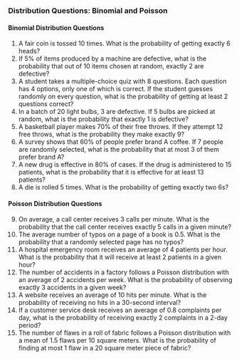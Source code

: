 ### Distribution Questions: Binomial and Poisson

#### Binomial Distribution Questions

1.  A fair coin is tossed 10 times. What is the probability of getting exactly 6 heads?
2.  If 5% of items produced by a machine are defective, what is the probability that out of 10 items chosen at random, exactly 2 are defective?
3.  A student takes a multiple-choice quiz with 8 questions. Each question has 4 options, only one of which is correct. If the student guesses randomly on every question, what is the probability of getting at least 2 questions correct?
4.  In a batch of 20 light bulbs, 3 are defective. If 5 bulbs are picked at random, what is the probability that exactly 1 is defective?
5.  A basketball player makes 70% of their free throws. If they attempt 12 free throws, what is the probability they make exactly 9?
6.  A survey shows that 60% of people prefer brand A coffee. If 7 people are randomly selected, what is the probability that at most 3 of them prefer brand A?
7.  A new drug is effective in 80% of cases. If the drug is administered to 15 patients, what is the probability that it is effective for at least 13 patients?
8.  A die is rolled 5 times. What is the probability of getting exactly two 6s?

#### Poisson Distribution Questions

9.  On average, a call center receives 3 calls per minute. What is the probability that the call center receives exactly 5 calls in a given minute?
10. The average number of typos on a page of a book is 0.5. What is the probability that a randomly selected page has no typos?
11. A hospital emergency room receives an average of 4 patients per hour. What is the probability that it will receive at least 2 patients in a given hour?
12. The number of accidents in a factory follows a Poisson distribution with an average of 2 accidents per week. What is the probability of observing exactly 3 accidents in a given week?
13. A website receives an average of 10 hits per minute. What is the probability of receiving no hits in a 30-second interval?
14. If a customer service desk receives an average of 0.8 complaints per day, what is the probability of receiving exactly 2 complaints in a 2-day period?
15. The number of flaws in a roll of fabric follows a Poisson distribution with a mean of 1.5 flaws per 10 square meters. What is the probability of finding at most 1 flaw in a 20 square meter piece of fabric?
